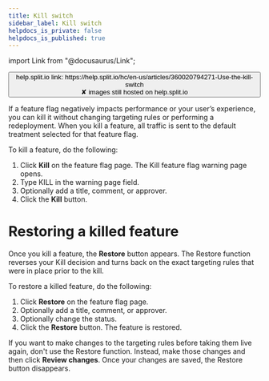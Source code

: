 ```yaml
---
title: Kill switch
sidebar_label: Kill switch
helpdocs_is_private: false
helpdocs_is_published: true
---
```


import Link from "@docusaurus/Link";

<p>
  <button style={{borderRadius:'8px', border:'1px', fontFamily:'Courier New', fontWeight:'800', textAlign:'left'}}> help.split.io link: https://help.split.io/hc/en-us/articles/360020794271-Use-the-kill-switch <br /> ✘ images still hosted on help.split.io </button>
</p>

If a feature flag negatively impacts performance or your user’s experience, you can kill it without changing targeting rules or performing a redeployment. When you kill a feature, all traffic is sent to the default treatment selected for that feature flag.

To kill a feature, do the following:

1. Click **Kill** on the feature flag page. The Kill feature flag warning page opens.
2. Type KILL in the warning page field.
3. Optionally add a title, comment, or approver.
4. Click the **Kill** button.

# Restoring a killed feature

Once you kill a feature, the **Restore** button appears. The Restore function reverses your Kill decision and turns back on the exact targeting rules that were in place prior to the kill.

To restore a killed feature, do the following:

1. Click **Restore** on the feature flag page.
2. Optionally add a title, comment, or approver.
3. Optionally change the status.
4. Click the **Restore** button. The feature is restored.

If you want to make changes to the targeting rules before taking them live again, don't use the Restore function. Instead, make those changes and then click **Review changes**. Once your changes are saved, the Restore button disappears. 
